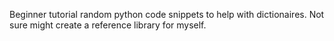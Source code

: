 Beginner tutorial random python code snippets to help with dictionaires.  Not sure might create a reference library for myself.
